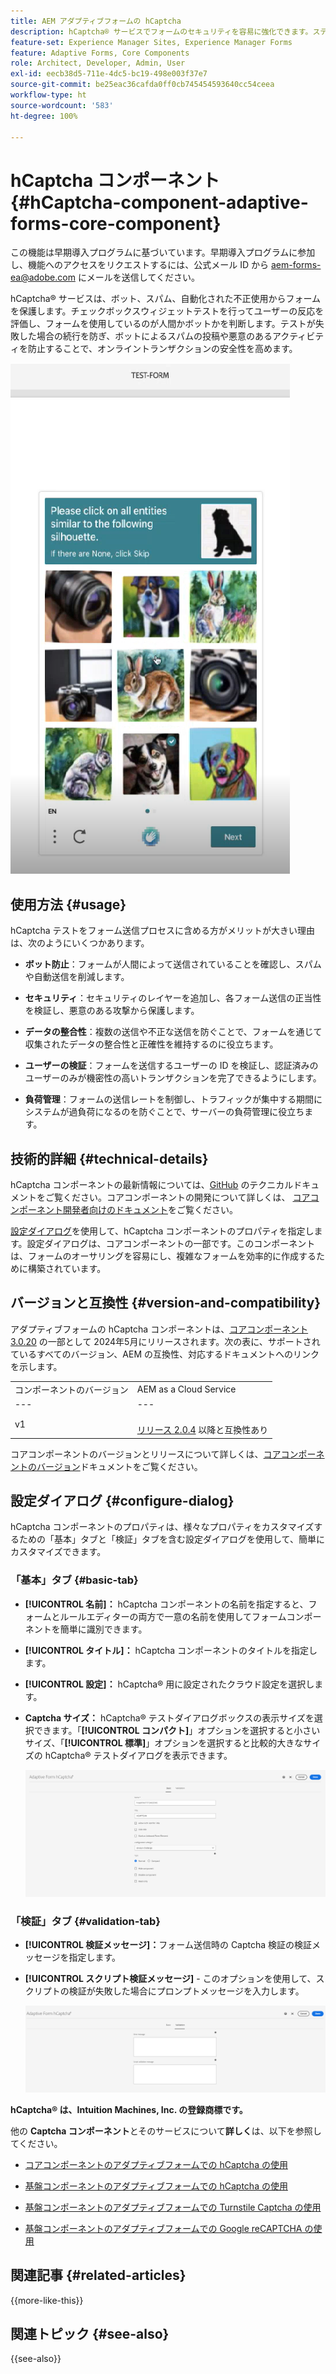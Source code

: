 ```yaml
---
title: AEM アダプティブフォームの hCaptcha
description: hCaptcha® サービスでフォームのセキュリティを容易に強化できます。ステップバイステップガイドをご用意しております。
feature-set: Experience Manager Sites, Experience Manager Forms
feature: Adaptive Forms, Core Components
role: Architect, Developer, Admin, User
exl-id: eecb38d5-711e-4dc5-bc19-498e003f37e7
source-git-commit: be25eac36cafda0ff0cb745454593640cc54ceea
workflow-type: ht
source-wordcount: '583'
ht-degree: 100%

---
```


# hCaptcha コンポーネント{#hCaptcha-component-adaptive-forms-core-component}

<span class="preview">この機能は早期導入プログラムに基づいています。早期導入プログラムに参加し、機能へのアクセスをリクエストするには、公式メール ID から aem-forms-ea@adobe.com にメールを送信してください。</span>

hCaptcha® サービスは、ボット、スパム、自動化された不正使用からフォームを保護します。チェックボックスウィジェットテストを行ってユーザーの反応を評価し、フォームを使用しているのが人間かボットかを判断します。テストが失敗した場合の続行を防ぎ、ボットによるスパムの投稿や悪意のあるアクティビティを防止することで、オンライントランザクションの安全性を高めます。

![hCaptcha®](/help/adaptive-forms/assets/hCaptcha-challenge.png)

## 使用方法 {#usage}

hCaptcha テストをフォーム送信プロセスに含める方がメリットが大きい理由は、次のようにいくつかあります。

- **ボット防止**：フォームが人間によって送信されていることを確認し、スパムや自動送信を削減します。

- **セキュリティ**：セキュリティのレイヤーを追加し、各フォーム送信の正当性を検証し、悪意のある攻撃から保護します。

- **データの整合性**：複数の送信や不正な送信を防ぐことで、フォームを通じて収集されたデータの整合性と正確性を維持するのに役立ちます。

- **ユーザーの検証**：フォームを送信するユーザーの ID を検証し、認証済みのユーザーのみが機密性の高いトランザクションを完了できるようにします。

- **負荷管理**：フォームの送信レートを制御し、トラフィックが集中する期間にシステムが過負荷になるのを防ぐことで、サーバーの負荷管理に役立ちます。

## 技術的詳細 {#technical-details}

hCaptcha コンポーネントの最新情報については、[GitHub](https://github.com/adobe/aem-core-forms-components/blob/master/ui.af.apps/src/main/content/jcr_root/apps/core/fd/components/form/hCaptcha/v1/hCaptcha/README.md) のテクニカルドキュメントをご覧ください。コアコンポーネントの開発について詳しくは、 [コアコンポーネント開発者向けのドキュメント](/help/developing/overview.md)をご覧ください。

[設定ダイアログ](#configure-dialog)を使用して、hCaptcha コンポーネントのプロパティを指定します。設定ダイアログは、コアコンポーネントの一部です。このコンポーネントは、フォームのオーサリングを容易にし、複雑なフォームを効率的に作成するために構築されています。

## バージョンと互換性 {#version-and-compatibility}


アダプティブフォームの hCaptcha コンポーネントは、[コアコンポーネント 3.0.20](https://github.com/adobe/aem-core-forms-components/commit/a4cb97131ffad47137a8f5f173401128a1cf3491) の一部として 2024年5月にリリースされます。次の表に、サポートされているすべてのバージョン、AEM の互換性、対応するドキュメントへのリンクを示します。

|  |  |
|---|---|
| コンポーネントのバージョン | AEM as a Cloud Service |
| --- | --- |
| v1 | <br>[リリース 2.0.4](/help/adaptive-forms/version.md) 以降と互換性あり | 互換性あり | 互換性あり |

コアコンポーネントのバージョンとリリースについて詳しくは、[コアコンポーネントのバージョン](/help/adaptive-forms/version.md)ドキュメントをご覧ください。

## 設定ダイアログ {#configure-dialog}

hCaptcha コンポーネントのプロパティは、様々なプロパティをカスタマイズするための「基本」タブと「検証」タブを含む設定ダイアログを使用して、簡単にカスタマイズできます。

### 「基本」タブ {#basic-tab}

- **[!UICONTROL 名前]：** hCaptcha コンポーネントの名前を指定すると、フォームとルールエディターの両方で一意の名前を使用してフォームコンポーネントを簡単に識別できます。
- **[!UICONTROL タイトル]：** hCaptcha コンポーネントのタイトルを指定します。
- **[!UICONTROL 設定]：** hCaptcha® 用に設定されたクラウド設定を選択します。
- **Captcha サイズ：** hCaptcha® テストダイアログボックスの表示サイズを選択できます。「**[!UICONTROL コンパクト]**」オプションを選択すると小さいサイズ、「**[!UICONTROL 標準]**」オプションを選択すると比較的大きなサイズの hCaptcha® テストダイアログを表示できます。<!-- or **[!UICONTROL Invisible]** to validate hCaptcha&reg; without explicitly rendering the checkbox widget on the user interface. -->

  ![hCaptcha の「基本」タブ](/help/adaptive-forms/assets/hcaptcha-basic.png)

### 「検証」タブ {#validation-tab}

- **[!UICONTROL 検証メッセージ]：**&#x200B;フォーム送信時の Captcha 検証の検証メッセージを指定します。
- **[!UICONTROL スクリプト検証メッセージ]** - このオプションを使用して、スクリプトの検証が失敗した場合にプロンプトメッセージを入力します。

  ![hCaptcha の「検証」タブ](/help/adaptive-forms/assets/hcaptcha-validation-tab.png)

**hCaptcha® は、Intuition Machines, Inc. の登録商標です。**

他の **Captcha コンポーネント**&#x200B;とそのサービスについて&#x200B;**詳しく**&#x200B;は、以下を参照してください。

- [コアコンポーネントのアダプティブフォームでの hCaptcha の使用](https://experienceleague.adobe.com/ja/docs/experience-manager-cloud-service/content/forms/adaptive-forms-authoring/authoring-adaptive-forms-core-components/create-an-adaptive-form-on-forms-cs/integrate-adaptive-forms-hcaptcha-core-components)

- [基盤コンポーネントのアダプティブフォームでの hCaptcha の使用](https://experienceleague.adobe.com/ja/docs/experience-manager-cloud-service/content/forms/adaptive-forms-authoring/authoring-adaptive-forms-foundation-components/add-components-to-an-adaptive-form/integrate-adaptive-forms-hcaptcha)

- [基盤コンポーネントのアダプティブフォームでの Turnstile Captcha の使用](https://experienceleague.adobe.com/ja/docs/experience-manager-cloud-service/content/forms/adaptive-forms-authoring/authoring-adaptive-forms-foundation-components/add-components-to-an-adaptive-form/integrate-adaptive-forms-turnstile)

- [基盤コンポーネントのアダプティブフォームでの Google reCAPTCHA の使用](https://experienceleague.adobe.com/ja/docs/experience-manager-cloud-service/content/forms/adaptive-forms-authoring/authoring-adaptive-forms-core-components/create-an-adaptive-form-on-forms-cs/captcha-adaptive-forms-core-components)

## 関連記事 {#related-articles}

{{more-like-this}}

## 関連トピック {#see-also}

{{see-also}}
